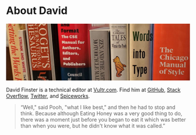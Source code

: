 # About David

![Header](/images/headerbanner.jpg)

David Finster is a technical editor at [Vultr.com](https://www.vultr.com). Find him at [GitHub](https://github.com/dfinr), [Stack Overflow](https://stackoverflow.com/users/13642710/dfinr?tab=profile), [Twitter](https://twitter.com/dfinr), and [Spiceworks](https://community.spiceworks.com/people/dfinr).

> “Well," said Pooh, "what I like best," and then he had to stop and think. Because although Eating Honey was a very good thing to do, there was a moment just before you began to eat it which was better than when you were, but he didn't know what it was called.”

